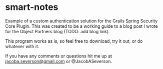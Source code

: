 smart-notes
==========

Example of a custom authentication solution for the Grails Spring Security Core Plugin. This was created 
to be a working guide to a blog post I wrote for the Object Partners blog (TODO: add blog link).

This program works as is, so feel free to download, try it out, or do whatever with it.

If you have any comments or questions hit me up at jacoba.severson@gmail.com or @JacobASeverson.
